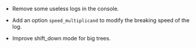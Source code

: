 * Remove some useless logs in the console.

* Add an option `speed_multiplicand` to modify the breaking speed of the log.

* Improve shift_down mode for big trees.